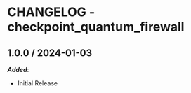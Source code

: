 # CHANGELOG - checkpoint_quantum_firewall
<!-- towncrier release notes start -->

## 1.0.0 / 2024-01-03

***Added***:

* Initial Release
